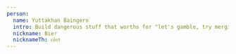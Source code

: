 ```yaml
---
person:
  name: Yuttakhan Baingern
  intro: Build dangerous stuff that worths for "let's gamble, try merging".
  nickname: Bier
  nicknameTh: เบียร์
---
```


